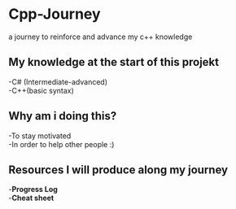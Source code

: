 # Cpp-Journey
a journey to reinforce and advance my c++ knowledge

## My knowledge at the start of this projekt<br>
-C# (Intermediate-advanced)<br>
-C++(basic syntax)<br>

## Why am i doing this?<br>
-To stay motivated<br>
-In order to help other people :)<br> 

## Resources I will produce along my journey<br>
-**Progress Log**<br>
-**Cheat sheet**<br>


